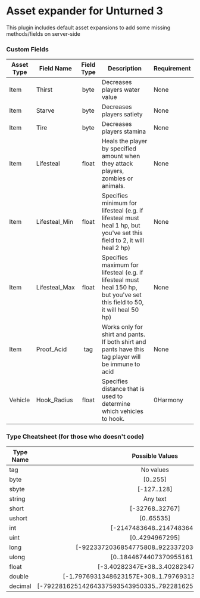 # Asset expander for Unturned 3

This plugin includes default asset expansions to add some missing methods/fields on server-side

### Custom Fields

Asset Type | Field Name | Field Type | Description | Requirement
--- | --- | :-: | --- | ---
Item | Thirst | byte | Decreases players water value | None
Item | Starve | byte | Decreases players satiety | None
Item | Tire | byte | Decreases players stamina | None
Item | Lifesteal | float | Heals the player by specified amount when they attack players, zombies or animals. | None
Item | Lifesteal_Min | float | Specifies minimum for lifesteal (e.g. if lifesteal must heal 1 hp, but you've set this field to 2, it will heal 2 hp) | None
Item | Lifesteal_Max | float | Specifies maximum for lifesteal (e.g. if lifesteal must heal 150 hp, but you've set this field to 50, it will heal 50 hp) | None
Item | Proof_Acid | tag | Works only for shirt and pants. If both shirt and pants have this tag player will be immune to acid | None
Vehicle | Hook_Radius | float | Specifies distance that is used to determine which vehicles to hook. | 0Harmony

### Type Cheatsheet (for those who doesn't code)

Type Name | Possible Values
--- | :-:
tag | No values
byte | [0..255]
sbyte | [-127..128]
string | Any text
short | [-32768..32767]
ushort | [0..65535]
int | [-2147483648..2147483647]
uint | [0..4294967295]
long | [-9223372036854775808..9223372036854775807]
ulong | [0..18446744073709551615]
float | [-3.40282347E+38..3.40282347E+38]
double | [-1.7976931348623157E+308..1.7976931348623157E+308]
decimal | [-79228162514264337593543950335..79228162514264337593543950335]
